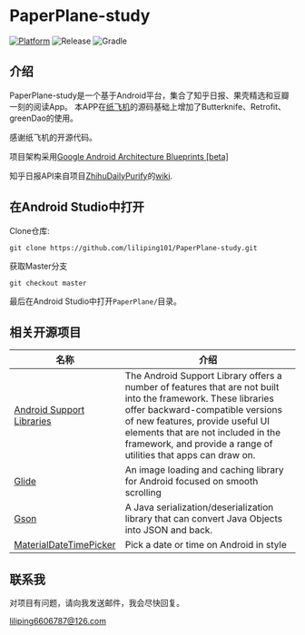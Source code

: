 # PaperPlane-study

[![Platform](https://img.shields.io/badge/platform-Android-blue.svg)](https://github.com/marktony/ZhiHuDaily)
![Release](https://img.shields.io/badge/release-1.0.0-blue.svg)
![Gradle](https://img.shields.io/badge/gradle-2.2.2-blue.svg)

## 介绍

PaperPlane-study是一个基于Android平台，集合了知乎日报、果壳精选和豆瓣一刻的阅读App。
本APP在[纸飞机](https://github.com/TonnyL/PaperPlane)的源码基础上增加了Butterknife、Retrofit、greenDao的使用。

感谢纸飞机的开源代码。

项目架构采用[Google Android Architecture Blueprints [beta]](https://github.com/googlesamples/android-architecture)

知乎日报API来自项目[ZhihuDailyPurify](https://github.com/izzyleung/ZhihuDailyPurify)的[wiki](https://github.com/izzyleung/ZhihuDailyPurify/wiki/%E7%9F%A5%E4%B9%8E%E6%97%A5%E6%8A%A5-API-%E5%88%86%E6%9E%90).


## 在Android Studio中打开


Clone仓库:
```
git clone https://github.com/liliping101/PaperPlane-study.git
```

获取Master分支
```
git checkout master
```

最后在Android Studio中打开`PaperPlane/`目录。

## 相关开源项目
名称 | 介绍
--------- | --------
[Android Support Libraries](https://developer.android.com/topic/libraries/support-library/index.html) | The Android Support Library offers a number of features that are not built into the framework. These libraries offer backward-compatible versions of new features, provide useful UI elements that are not included in the framework, and provide a range of utilities that apps can draw on.
[Glide](https://github.com/bumptech/glide) | An image loading and caching library for Android focused on smooth scrolling
[Gson](https://github.com/google/gson) | A Java serialization/deserialization library that can convert Java Objects into JSON and back.
[MaterialDateTimePicker](https://github.com/wdullaer/MaterialDateTimePicker) | Pick a date or time on Android in style

## 联系我
对项目有问题，请向我发送邮件，我会尽快回复。

liliping6606787@126.com

